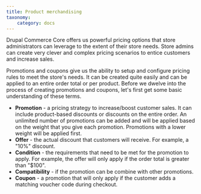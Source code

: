 ```yaml
---
title: Product merchandising
taxonomy:
    category: docs
---
```


Drupal Commerce Core offers us powerful pricing options that store administrators can leverage to the extent of their store needs. Store admins can create very clever and complex pricing scenarios to entice customers and increase sales.

Promotions and coupons give us the ability to setup and configure pricing rules to meet the store's needs. It can be created quite easily and can be applied to an entire order total or per product. Before we dwelve into the process of creating promotions and coupons, let's first get some basic understanding of these terms.

* **Promotion** - a pricing strategy to increase/boost customer sales. It can include product-based discounts or discounts on the entire order. An unlimited number of promotions can be added and will be applied based on the weight that you give each promotion. Promotions with a lower weight will be applied first.
* **Offer** - the actual discount that customers will receive. For example, a "10%" discount.
* **Condition** - the requirements that need to be met for the promotion to apply. For example, the offer will only apply if the order total is greater than "$100".
* **Compatibility** - if the promotion can be combine with other promotions.
* **Coupon** - a promotion that will only apply if the customer adds a matching voucher code during checkout.
